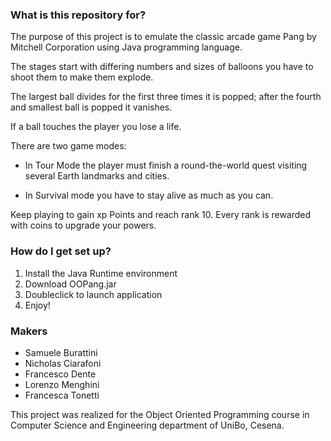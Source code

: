 ### What is this repository for? ###

The purpose of this project is to emulate the classic arcade game Pang by Mitchell Corporation using Java programming language.

The stages start with differing numbers and sizes of balloons you have to shoot them to make them explode. 

The largest ball divides for the first three times it is popped; after the fourth and smallest ball is popped it vanishes.

If a ball touches the player you lose a life.

There are two game modes:

* In Tour Mode the player must finish a round-the-world quest visiting several Earth landmarks and cities.
	
* In Survival mode you have to stay alive as much as you can.
	
Keep playing to gain xp Points and reach rank 10. Every rank is rewarded with coins to upgrade your powers.

### How do I get set up? ###
1. Install the Java Runtime environment
2. Download OOPang.jar
3. Doubleclick to launch application
4. Enjoy!

### Makers ###
* Samuele Burattini
* Nicholas Ciarafoni
* Francesco Dente
* Lorenzo Menghini
* Francesca Tonetti

This project was realized for the Object Oriented Programming course in Computer Science and Engineering department of UniBo, Cesena.
